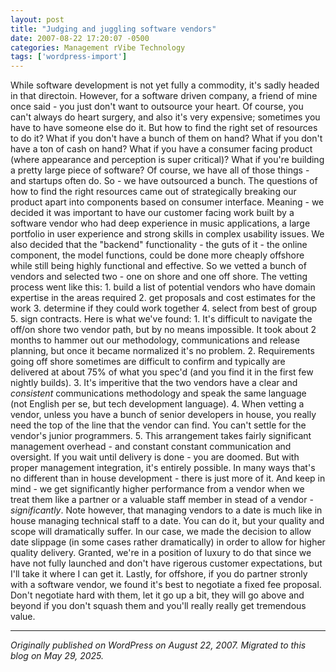 ```yaml
---
layout: post
title: "Judging and juggling software vendors"
date: 2007-08-22 17:20:07 -0500
categories: Management rVibe Technology
tags: ['wordpress-import']
---
```


While software development is not yet fully a commodity, it's sadly headed in that directoin. However, for a software driven company, a friend of mine once said - you just don't want to outsource your heart. Of course, you can't always do heart surgery, and also it's very expensive; sometimes you have to have someone else do it. But how to find the right set of resources to do it? What if you don't have a bunch of them on hand? What if you don't have a ton of cash on hand? What if you have a consumer facing product (where appearance and perception is super critical)? What if you're building a pretty large piece of software? Of course, we have all of those things - and startups often do. So - we have outsourced a bunch. The questions of how to find the right resources came out of strategically breaking our product apart into components based on consumer interface. Meaning - we decided it was important to have our customer facing work built by a software vendor who had deep experience in music applications, a large portfolio in user experience and strong skills in complex usability issues. We also decided that the "backend" functionality - the guts of it - the online component, the model functions, could be done more cheaply offshore while still being highly functional and effective. So we vetted a bunch of vendors and selected two - one on shore and one off shore. The vetting process went like this: 1. build a list of potential vendors who have domain expertise in the areas required 2. get proposals and cost estimates for the work 3. determine if they could work together 4. select from best of group 5. sign contracts. Here is what we've found: 1. It's difficult to navigate the off/on shore two vendor path, but by no means impossible. It took about 2 months to hammer out our methodology, communications and release planning, but once it became normalized it's no problem. 2. Requirements going off shore sometimes are difficult to confirm and typically are delivered at about 75% of what you spec'd (and you find it in the first few nightly builds). 3. It's imperitive that the two vendors have a clear and _consistent_ communications methodology and speak the same language (not English per se, but tech development language). 4. When vetting a vendor, unless you have a bunch of senior developers in house, you really need the top of the line that the vendor can find. You can't settle for the vendor's junior programmers. 5. This arrangement takes fairly significant management overhead - and constant constant communication and oversight. If you wait until delivery is done - you are doomed. But with proper management integration, it's entirely possible. In many ways that's no different than in house development - there is just more of it. And keep in mind - we get significantly higher performance from a vendor when we treat them like a partner or a valuable staff member in stead of a vendor - _significantly_. Note however, that managing vendors to a date is much like in house managing technical staff to a date. You can do it, but your quality and scope will dramatically suffer. In our case, we made the decision to allow date slippage (in some cases rather dramatically) in order to allow for higher quality delivery. Granted, we're in a position of luxury to do that since we have not fully launched and don't have rigerous customer expectations, but I'll take it where I can get it. Lastly, for offshore, if you do partner stronly with a software vendor, we found it's best to negotiate a fixed fee proposal. Don't negotiate hard with them, let it go up a bit, they will go above and beyond if you don't squash them and you'll really really get tremendous value.

---

*Originally published on WordPress on August 22, 2007. Migrated to this blog on May 29, 2025.*
